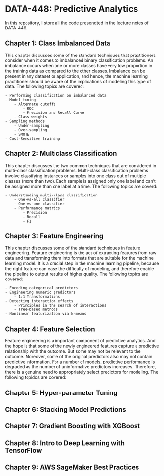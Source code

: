 # DATA-448: Predictive Analytics

In this repository, I store all the code presendted in the lecture notes of DATA-448.

## Chapter 1: Class Imbalanced Data

This chapter discusses some of the standard techniques that practitioners consider when it comes to imbalanced binary classification problems. An imbalance occurs when one or more classes have very low proportion in the training data as compared to the other classes. Imbalance can be present in any dataset or application, and hence, the machine learning practitioner should be aware of the implications of modeling this type of data. The following topics are covered:

    - Performing classification on imbalanced data
    - Model tuning
        - Alternate cutoffs
            - ROC
            - Precision and Recall Curve
        - Class weights
    - Sampling methods
        - Under-sampling 
        - Over-sampling 
        - SMOTE
    - Cost-Sensitive training

## Chapter 2: Multiclass Classification

This chapter discusses the two common techniques that are considered in multi-class classification problems. Multi-class classification problems involve classifying instances or samples into one class out of multiple classes (more than two). Each sample is assigned only one label and can’t be assigned more than one label at a time. The following topics are coverd:

    - Understanding multi-class classification
        - One-vs-all classifier
        - One-vs-one classifier
        - Performance matrics
            - Precision
            - Recall
            - F1

## Chapter 3: Feature Engineering

This chapter discusses some of the standard techniques in feature engineering. Feature engineering is the act of extracting features from raw data and transforming them into formats that are suitable for the machine learning model. It is a crucial step in the machine learning pipeline, because the right feature can ease the difficulty of modeling, and therefore enable the pipeline to output results of higher quality. The following topics are covered:

    - Encoding categorical predictors
    - Engineering numeric predictors
        - 1:1 Transformations
    - Detecting interaction effects
        - Principles in the search of interactions
        - Tree-based methods
    - Nonlinear featurization via k-means
    
## Chapter 4: Feature Selection    
Feature engineering is a important component of predictive analytics. And the hope is that some of the newly engineered features capture a predictive relationship with the outcome. But some may not be relevant to the outcome. Moreover, some of the original predictors also may not contain predictive information. For a number of models, predictive performance is degraded as the number of uninformative predictors increases. Therefore, there is a genuine need to appropriately select predictors for modeling. The following topidcs are covered:
    
    
## Chapter 5: Hyper-parameter Tuning


## Chapter 6: Stacking Model Predictions


## Chapter 7: Gradient Boosting with XGBoost


## Chapter 8: Intro to Deep Learning with TensorFlow


## Chapter 9: AWS SageMaker Best Practices



